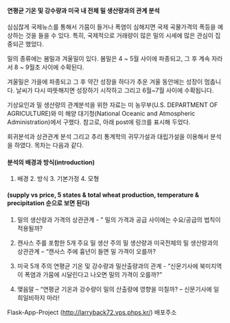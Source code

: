 #### 연평균 기온 및 강수량과 미국 내 전체 밀 생산량과의 관계 분석


심심찮게 국제뉴스를 통해서 가뭄이 들거나 폭염이 심해지면 국제 곡물가격의 폭등을 예상하는 것을 들을 수 있다. 특히, 국제적으로 거래량이 많은 밀의 시세에 많은 관심이 집중되곤 했었다. 

밀의 종류에는 봄밀과 겨울밀이 있다. 봄밀은 4 ~ 5월 사이에 파종되고, 그 후 계속 자라서 8 ~ 9월초 사이에 수확된다. 

겨울밀은 가을에 파종되고 그 후 약간 성장을 하다가 추운 겨울 동안에는 성장이 멈춥니다. 날씨가 다시 따뜻해지면 성장하기 시작하고 그리고 6월~7월 사이에 수확됩니다.

기상요인과 밀 생산량의 관계분석을 위한 자료는 미 농무부(U.S. DEPARTMENT OF AGRICULTURE)와 미 해양 대기청(National Oceanic and Atmospheric Administration)에서 구했다. 참고로, 아래 post에 링크를 표시해 두었다. 

회귀분석과 상관관계 분석 그리고 추리 통계학의 귀무가설과 대립가설을 이용해서 분석을 하였다. 목차는 다음과 같다. 

#### 분석의 배경과 방식(introduction)

1.	배경 2. 방식 3. 기본가정 4. 모형

#### (supply vs price, 5 states & total wheat production, temperature & precipitation 순으로 보면 된다)

1.	밀의 생산량과 가격의 상관관계 - " 밀의 가격과 공급 사이에는 수요/공급의 법칙이 적용될까?

2. 캔사스 주를 포함한 5개 주요 밀 생산 주의 밀 생산량과 미국전체의 밀 생산량과의 상관관계 – “캔사스 주에 흉년이 들면 밀 가격이 오를까?

3.	미국 5개 주의 연평균 기온 및 강수량과 밀산출량과의 관계 - “신문기사에 북미지역이 폭염과 가뭄에 시달린다고 나오면 밀의 가격이 오를까?”

4. 맺음말 – “연평균 기온과 강수량이 밀의 산출량에 영향을 미칠까? – 신문기사에 일희일비하지 마라!


Flask-App-Project (http://larryback72.vps.phps.kr/)  배포주소  


